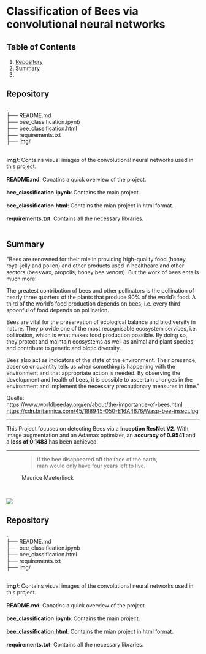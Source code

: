 # Classification of Bees via convolutional neural networks


## Table of Contents
1. [Repository](#repository)
2. [Summary](#summary)
3. 

## Repository
.<br>
├── README.md<br>
├── bee_classification.ipynb<br>
├── bee_classification.html<br>
├── requirements.txt<br>
├── img/<br>
<br>

**img/**: Contains visual images of the convolutional neural networks used in this project.
<br><br>
**README.md**: Conatins a quick overview of the project.
<br><br>
**bee_classification.ipynb**: Contains the main project.
<br><br>
**bee_classification.html**: Contains the mian project in html format.
<br><br>
**requirements.txt**: Contains all the necessary libraries.
<br><br>


## Summary

"Bees are renowned for their role in providing high-quality food (honey, royal jelly and pollen) and other products used in healthcare and other sectors (beeswax, propolis, honey bee venom). But the work of bees entails much more!

The greatest contribution of bees and other pollinators is the pollination of nearly three quarters of the plants that produce 90% of the world’s food. A third of the world’s food production depends on bees, i.e. every third spoonful of food depends on pollination.

Bees are vital for the preservation of ecological balance and biodiversity in nature. They provide one of the most recognisable ecosystem services, i.e. pollination, which is what makes food production possible. By doing so, they protect and maintain ecosystems as well as animal and plant species, and contribute to genetic and biotic diversity.

Bees also act as indicators of the state of the environment. Their presence, absence or quantity tells us when something is happening with the environment and that appropriate action is needed. By observing the development and health of bees, it is possible to ascertain changes in the environment and implement the necessary precautionary measures in time."


Quelle:<br>
https://www.worldbeeday.org/en/about/the-importance-of-bees.html
https://cdn.britannica.com/45/188945-050-E16A4676/Wasp-bee-insect.jpg

-------------------


This Project focuses on detecting Bees via a **Inception ResNet V2**.
With image augmentation and an Adamax optimizer, an **accuracy of 0.9541**  and a **loss of 0.1483** has been achieved.

------------
<figure>
<blockquote class="me" cite="https://www.greetingcardpoet.com/bee-quotes-and-sayings/"> 
	If the bee disappeared off the face of the earth,<br /> man would only have four years left to live. 

</blockquote>
<figcaption>Maurice Maeterlinck

</figcaption>
</figure>

<br>


![](https://cdn.britannica.com/45/188945-050-E16A4676/Wasp-bee-insect.jpg)


## Repository
.<br>
├── README.md<br>
├── bee_classification.ipynb<br>
├── bee_classification.html<br>
├── requirements.txt<br>
├── img/<br>
<br>

**img/**: Contains visual images of the convolutional neural networks used in this project.
<br><br>
**README.md**: Conatins a quick overview of the project.
<br><br>
**bee_classification.ipynb**: Contains the main project.
<br><br>
**bee_classification.html**: Contains the mian project in html format.
<br><br>
**requirements.txt**: Contains all the necessary libraries.
<br><br>

